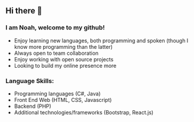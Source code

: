 ## Hi there 👋

### I am Noah, welcome to my github!

- Enjoy learning new languages, both programming and spoken (though I know more programming than the latter)
- Always open to team collaboration
- Enjoy working with open source projects
- Looking to build my online presence more

### Language Skills:
- Programming languages (C#, Java)
- Front End Web (HTML, CSS, Javascript)
- Backend (PHP)
- Additional technologies/frameworks (Bootstrap, React.js)
